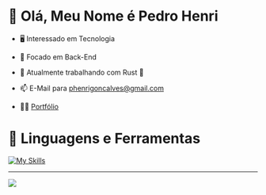 # 👋 Olá, Meu Nome é Pedro Henri

- 🖥️ Interessado em Tecnologia                                           
- 👀 Focado em Back-End
- 🌱 Atualmente trabalhando com Rust 🦀
- 📫 E-Mail para phenrigoncalves@gmail.com

- 🧑‍💻 [Portfólio](https://pedrohenri.com.br/) 

# 🧰 Linguagens e Ferramentas

[![My Skills](https://skillicons.dev/icons?i=html,css,js,ts,react,next,vue,tailwind,nodejs,php,laravel,py,mysql,mongodb,docker&perline=50)](https://pedrohenri.com.br/)

---

<img src="https://github-profile-summary-cards.vercel.app/api/cards/profile-details?username=Pedrenri&theme=github_dark">
